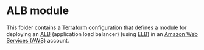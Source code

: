 # ALB module

This folder contains a [Terraform](https://www.terraform.io/) configuration that defines a module for deploying an [ALB](../../modules/networking/alb) (application load balancer) (using [ELB](https://aws.amazon.com/elasticloadbalancing/)) in an [Amazon Web Services (AWS)](http://aws.amazon.com/) account. 